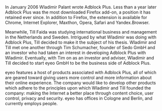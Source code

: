 In January 2006 Wladimir Palant wrote Adblock Plus. Less than a year later Adblock Plus was the most downloaded Firefox add-on, a position it has retained ever since. In addition to Firefox, the extension is available for Chrome, Internet Explorer, Maxthon, Opera, Safari and Yandex.Browser.

Meanwhile, Till Faida was studying international business and management in the Netherlands and Sweden. Intrigued by what Wladimir was doing with Adblock Plus, Till decided to make it the subject of his thesis. Wladimir and Till met one another through Tim Schumacher, founder of Sedo GmbH and an investor who had taken an interest in developing Adblock Plus with Wladimir. Eventually, with Tim on as an investor and adviser, Wladimir and Till decided to start eyeo GmbH to be the business side of Adblock Plus.

eyeo features a host of products associated with Adblock Plus, all of which are geared toward giving users more control and more information about their online experience. The company would like to develop other products which adhere to the principles upon which Wladimir and Till founded the company: making the Internet a better place through content choice, user control, privacy and security. eyeo has offices in Cologne and Berlin, and currently employs <? include size-of-team ?> people.
